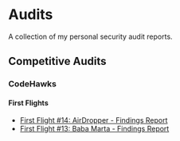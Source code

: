# Audits

A collection of my personal security audit reports.

## Competitive Audits

### CodeHawks

#### First Flights

- [First Flight #14: AirDropper - Findings Report](codehawks/First-Flight-14-AirDropper.md)
- [First Flight #13: Baba Marta - Findings Report](codehawks/First-Flight-13-Baba-Marta.md)
